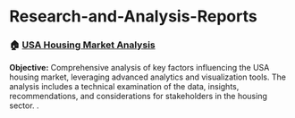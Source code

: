 # Research-and-Analysis-Reports 

### 🏠 [USA Housing Market Analysis](https://github.com/Yogesh17-falcon/Research-and-Analysis-Reports/tree/main/USA%20Housing%20Market%20Analysis)
**Objective:** Comprehensive analysis of key factors influencing the USA housing market, leveraging advanced analytics and visualization tools. The analysis includes a technical examination of the data, insights, recommendations, and considerations for stakeholders in the housing sector.
.
